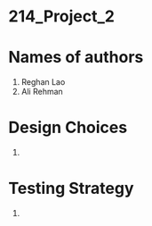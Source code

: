 # 214_Project_2

# Names of authors
1. Reghan Lao
2. Ali Rehman

# Design Choices 
1. 

# Testing Strategy 
1. 
